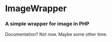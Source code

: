 # ImageWrapper
### A simple wrapper for image in PHP

Documentation? Not now. Maybe some other time.

